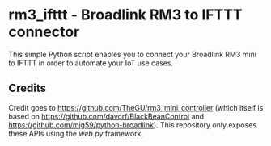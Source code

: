 # rm3_ifttt - Broadlink RM3 to IFTTT connector
This simple Python script enables you to connect your Broadlink RM3 mini to IFTTT in order to automate your IoT use cases.

## Credits
Credit goes to https://github.com/TheGU/rm3_mini_controller (which itself is based on https://github.com/davorf/BlackBeanControl and https://github.com/mjg59/python-broadlink).
This repository only exposes these APIs using the *web.py* framework.
